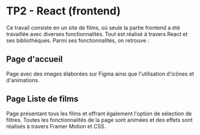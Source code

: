 # TP2 - React (frontend)

Ce travail consiste en un site de films, où seule la partie frontend a été travaillée avec diverses fonctionnalités. Tout est réalisé à travers React et ses bibliothèques.
Parmi ses fonctionnalités, on retrouve :

## Page d'accueil

Page avec des images élaborées sur Figma ainsi que l'utilisation d'icônes et d'animations.

## Page Liste de films

Page présentant tous les films et offrant également l'option de sélection de filtres.
Toutes les fonctionnalités de la page sont animées et des effets sont réalisés à travers Framer Motion et CSS.



